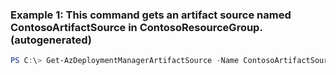 ### Example 1: This command gets an artifact source named ContosoArtifactSource in ContosoResourceGroup. (autogenerated)
```powershell
PS C:\> Get-AzDeploymentManagerArtifactSource -Name ContosoArtifactSource -ResourceGroupName ContosoResourceGroup
```

